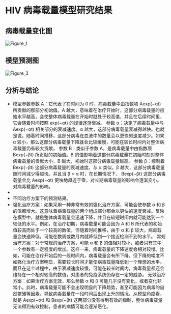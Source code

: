 # HIV 病毒载量模型研究结果

## 病毒载量变化图
![Figure_1](https://github.com/user-attachments/assets/92bcf182-d3cf-4cf0-a8cd-1bf633c18b63)



## 模型预测图
![Figure_3](https://github.com/user-attachments/assets/0fb43aa1-959e-4b69-b233-314fe0a65dec)


## 分析与结论

- 模型参数参数 A：它代表了在时间为 0 时，病毒载量中由指数项
Aexp(−αt)
所贡献的那部分初始值。A 越大，意味着在治疗开始时，这部分病毒载量的初始水平越高，会使整体病毒载量在开始时就处于较高值，并且在后续时间里，它会随着时间按照
exp(−αt)
的规律逐渐衰减。
参数 α：决定了病毒载量中与
Aexp(−αt)
相关部分的衰减速度。α 越大，这部分病毒载量衰减得越快。也就是说，随着时间推移，这部分病毒在血液中的数量会以更快的速度减少。如果 α 较小，那么这部分病毒载量下降就会比较缓慢，可能在较长时间内对整体病毒载量仍有较大贡献。
参数 B：类似于参数 A，是病毒载量中由指数项
Bexp(−βt)
所贡献的初始值。B 的值影响着这部分病毒载量在初始时刻对整体病毒载量的贡献大小，B 越大，初始时这部分病毒载量越高。
参数 β：控制着
Bexp(−βt)
这部分病毒载量的衰减速度。与 α 类似，β 越大，这部分病毒载量随时间减少得越快。并且当 β > α 时，在长期情况下，
Bexp(−βt)
这部分病毒载量会比
Aexp(−αt)
更快地趋近于零，对长期病毒载量的影响会逐渐变小。对病毒载量的影响。
- 
- 不同治疗方案下的预测结果。
- 强化治疗方案：如果采用一种非常有效的强化治疗方案，可能会使参数 α 和 β 的值都增大。这意味着病毒载量的两个组成部分都会以更快的速度衰减。反映在模型中，就是整体病毒载量会迅速下降，并且在较短时间内就可能达到一个较低的水平。例如，在治疗初期，病毒载量可能会因为 A 和 B 所代表的初始值较高而处于一个较高的数值，但随着时间推移，由于 α 和 β 较大，病毒载量会快速降低，可能在数周或数月内就降低到一个接近检测不到的水平。
常规治疗方案：对于常规的治疗方案，可能 α 和 β 的值相对较小，或者只有其中一个参数有一定程度的增加。这样一来，病毒载量的下降速度会相对较慢。比如，可能在治疗开始后的一段时间内，病毒载量会有所下降，但下降的幅度不如强化治疗方案明显，需要较长时间才能使病毒载量降低到一个理想的水平。而且在这个过程中，由于衰减速度较慢，可能在较长时间内，病毒载量都还会维持在一个相对较高的数值，对患者的免疫系统仍存在一定的威胁。
无效治疗方案：如果治疗方案无效，那么参数 α 和 β 可能几乎没有变化，或者变化非常小。此时，病毒载量可能不会出现明显的下降趋势，甚至可能因为病毒的自然繁殖等因素，导致病毒载量在一段时间后出现上升的情况。从模型角度看，就是
Aexp(−αt)
和
Bexp(−βt)
这两部分没有得到有效的抑制，整体病毒载量无法得到有效控制，患者的病情可能会逐渐恶化。
